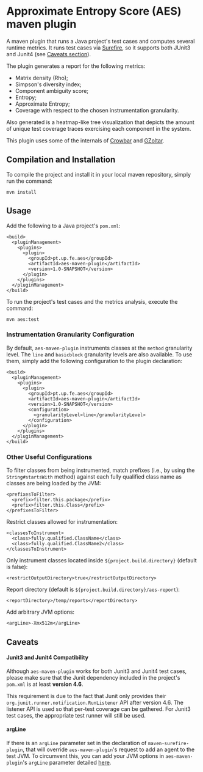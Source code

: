 # Approximate Entropy Score (AES) maven plugin

A maven plugin that runs a Java project's test cases and computes several runtime metrics. 
It runs test cases via [Surefire](https://maven.apache.org/surefire/maven-surefire-plugin/), so it supports both JUnit3 and Junit4 (see [Caveats section](#caveats)).

The plugin generates a report for the following metrics:

* Matrix density (Rho);
* Simpson's diversity index;
* Component ambiguity score;
* Entropy;
* Approximate Entropy;
* Coverage with respect to the chosen instrumentation granularity.
 
Also generated is a heatmap-like tree visualization that depicts the amount of unique test coverage traces exercising each component in the system.

This plugin uses some of the internals of [Crowbar](http://crowbar.io/) and [GZoltar](http://gzoltar.com/).

## Compilation and Installation

To compile the project and install it in your local maven repository, simply run the command:
```
mvn install
```

## Usage

Add the following to a Java project's `pom.xml`:
```
<build>
  <pluginManagement>
    <plugins>
      <plugin>
        <groupId>pt.up.fe.aes</groupId>
        <artifactId>aes-maven-plugin</artifactId>
        <version>1.0-SNAPSHOT</version>
      </plugin>
    </plugins>
  </pluginManagement>
</build>
```

To run the project's test cases and the metrics analysis, execute the command:
```
mvn aes:test
```


### Instrumentation Granularity Configuration
By default, `aes-maven-plugin` instruments classes at the `method` granularity level. The `line` and `basicblock` granularity levels are also available. To use them, simply add the following configuration to the plugin declaration:
```
<build>
  <pluginManagement>
    <plugins>
      <plugin>
        <groupId>pt.up.fe.aes</groupId>
        <artifactId>aes-maven-plugin</artifactId>
        <version>1.0-SNAPSHOT</version>
        <configuration>
          <granularityLevel>line</granularityLevel>
        </configuration>
      </plugin>
    </plugins>
  </pluginManagement>
</build>
```

### Other Useful Configurations

To filter classes from being instrumented, match prefixes (i.e., by using the `String#startsWith` method) against each fully qualified class name as classes are being loaded by the JVM:
```
<prefixesToFilter>
  <prefix>filter.this.package</prefix>
  <prefix>filter.this.Class</prefix>
</prefixesToFilter>
```

Restrict classes allowed for instrumentation:
```
<classesToInstrument>
  <class>fully.qualified.ClassName</class>
  <class>fully.qualified.ClassName2</class>
</classesToInstrument>
```

Only instrument classes located inside `${project.build.directory}` (default is false):
```
<restrictOutputDirectory>true</restrictOutputDirectory>
```

Report directory (default is `${project.build.directory}/aes-report`):
```
<reportDirectory>/temp/reports</reportDirectory>
```

Add arbitrary JVM options:
```
<argLine>-Xmx512m</argLine>
```

## Caveats

#### Junit3 and Junit4 Compatibility

Although `aes-maven-plugin` works for both Junit3 and Junit4 test cases, please make sure that the Junit dependency included in the project's `pom.xml` is at least **version 4.6**.
 
This requirement is due to the fact that Junit only provides their `org.junit.runner.notification.RunListener` API after version 4.6. The listener API is used so that per-test coverage can be gathered.
For Junit3 test cases, the appropriate test runner will still be used.

#### argLine

If there is an `argLine` parameter set in the declaration of `maven-surefire-plugin`, that will override `aes-maven-plugin`'s request to add an agent to the test JVM. 
To circumvent this, you can add your JVM options in `aes-maven-plugin`'s `argLine` parameter detailed [here](#other-useful-configurations).